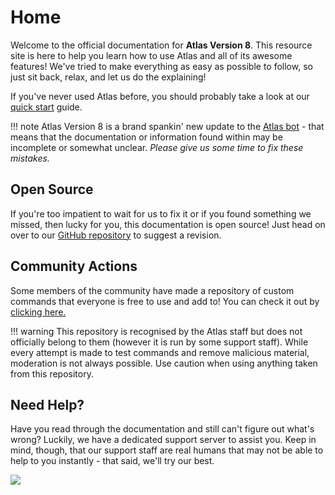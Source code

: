 # Home

Welcome to the official documentation for **Atlas Version 8**. This resource site is here to help you learn how to use Atlas and all of its awesome features! We've tried to make everything as easy as possible to follow, so just sit back, relax, and let us do the explaining!

If you've never used Atlas before, you should probably take a look at our [quick start](/quick_start) guide.

!!! note
Atlas Version 8 is a brand spankin' new update to the [Atlas bot](https://atlasbot.xyz/) - that means that the documentation or information found within may be incomplete or somewhat unclear. _Please give us some time to fix these mistakes._

## Open Source

If you're too impatient to wait for us to fix it or if you found something we missed, then lucky for you, this documentation is open source! Just head on over to our [GitHub repository](https://github.com/atlasbot/docs/) to suggest a revision.

## Community Actions

Some members of the community have made a repository of custom commands that everyone is free to use and add to! You can check it out by [clicking here.](https://github.com/itsdoddsy/atlas-custom-commands)

!!! warning
This repository is recognised by the Atlas staff but does not officially belong to them (however it is run by some support staff). While every attempt is made to test commands and remove malicious material, moderation is not always possible. Use caution when using anything taken from this repository.

## Need Help?

Have you read through the documentation and still can't figure out what's wrong? Luckily, we have a dedicated support server to assist you. Keep in mind, though, that our support staff are real humans that may not be able to help to you instantly - that said, we'll try our best.

[<img src="https://discordapp.com/api/guilds/345177567541723137/embed.png?style=banner2">](https://atlasbot.xyz/support)
